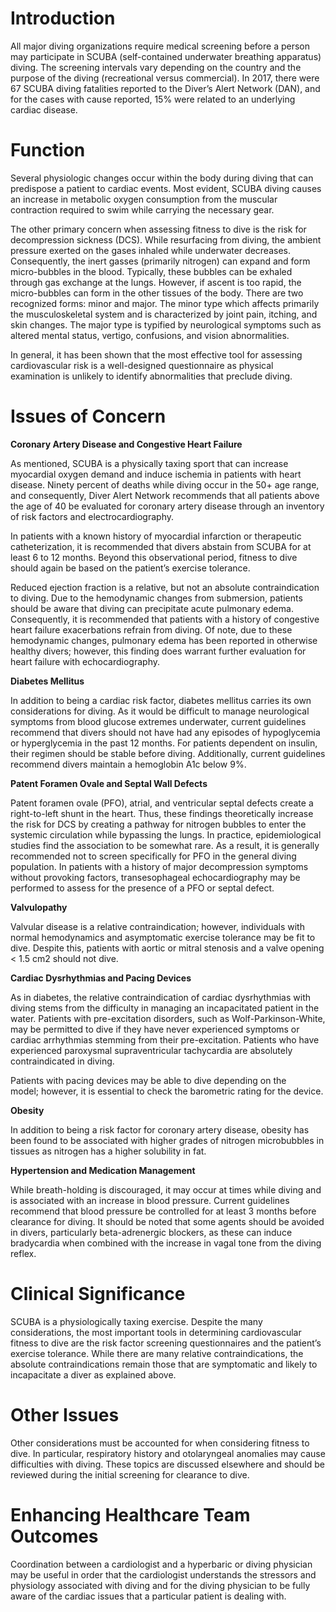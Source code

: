 # Introduction

All major diving organizations require medical screening before a person may participate in SCUBA (self-contained underwater breathing apparatus) diving. The screening intervals vary depending on the country and the purpose of the diving (recreational versus commercial). In 2017, there were 67 SCUBA diving fatalities reported to the Diver’s Alert Network (DAN), and for the cases with cause reported, 15% were related to an underlying cardiac disease.

# Function

Several physiologic changes occur within the body during diving that can predispose a patient to cardiac events. Most evident, SCUBA diving causes an increase in metabolic oxygen consumption from the muscular contraction required to swim while carrying the necessary gear.

The other primary concern when assessing fitness to dive is the risk for decompression sickness (DCS). While resurfacing from diving, the ambient pressure exerted on the gases inhaled while underwater decreases. Consequently, the inert gasses (primarily nitrogen) can expand and form micro-bubbles in the blood. Typically, these bubbles can be exhaled through gas exchange at the lungs. However, if ascent is too rapid, the micro-bubbles can form in the other tissues of the body. There are two recognized forms: minor and major. The minor type which affects primarily the musculoskeletal system and is characterized by joint pain, itching, and skin changes. The major type is typified by neurological symptoms such as altered mental status, vertigo, confusions, and vision abnormalities.

In general, it has been shown that the most effective tool for assessing cardiovascular risk is a well-designed questionnaire as physical examination is unlikely to identify abnormalities that preclude diving.

# Issues of Concern

**Coronary Artery Disease and Congestive Heart Failure**

As mentioned, SCUBA is a physically taxing sport that can increase myocardial oxygen demand and induce ischemia in patients with heart disease. Ninety percent of deaths while diving occur in the 50+ age range, and consequently, Diver Alert Network recommends that all patients above the age of 40 be evaluated for coronary artery disease through an inventory of risk factors and electrocardiography.

In patients with a known history of myocardial infarction or therapeutic catheterization, it is recommended that divers abstain from SCUBA for at least 6 to 12 months. Beyond this observational period, fitness to dive should again be based on the patient’s exercise tolerance.

Reduced ejection fraction is a relative, but not an absolute contraindication to diving. Due to the hemodynamic changes from submersion, patients should be aware that diving can precipitate acute pulmonary edema. Consequently, it is recommended that patients with a history of congestive heart failure exacerbations refrain from diving. Of note, due to these hemodynamic changes, pulmonary edema has been reported in otherwise healthy divers; however, this finding does warrant further evaluation for heart failure with echocardiography.

**Diabetes Mellitus**

In addition to being a cardiac risk factor, diabetes mellitus carries its own considerations for diving. As it would be difficult to manage neurological symptoms from blood glucose extremes underwater, current guidelines recommend that divers should not have had any episodes of hypoglycemia or hyperglycemia in the past 12 months. For patients dependent on insulin, their regimen should be stable before diving. Additionally, current guidelines recommend divers maintain a hemoglobin A1c below 9%.

**Patent Foramen Ovale and Septal Wall Defects**

Patent foramen ovale (PFO), atrial, and ventricular septal defects create a right-to-left shunt in the heart. Thus, these findings theoretically increase the risk for DCS by creating a pathway for nitrogen bubbles to enter the systemic circulation while bypassing the lungs. In practice, epidemiological studies find the association to be somewhat rare. As a result, it is generally recommended not to screen specifically for PFO in the general diving population. In patients with a history of major decompression symptoms without provoking factors, transesophageal echocardiography may be performed to assess for the presence of a PFO or septal defect.

**Valvulopathy**

Valvular disease is a relative contraindication; however, individuals with normal hemodynamics and asymptomatic exercise tolerance may be fit to dive. Despite this, patients with aortic or mitral stenosis and a valve opening < 1.5 cm2 should not dive.

**Cardiac Dysrhythmias and Pacing Devices**

As in diabetes, the relative contraindication of cardiac dysrhythmias with diving stems from the difficulty in managing an incapacitated patient in the water. Patients with pre-excitation disorders, such as Wolf-Parkinson-White, may be permitted to dive if they have never experienced symptoms or cardiac arrhythmias stemming from their pre-excitation. Patients who have experienced paroxysmal supraventricular tachycardia are absolutely contraindicated in diving.

Patients with pacing devices may be able to dive depending on the model; however, it is essential to check the barometric rating for the device.

**Obesity**

In addition to being a risk factor for coronary artery disease, obesity has been found to be associated with higher grades of nitrogen microbubbles in tissues as nitrogen has a higher solubility in fat.

**Hypertension and Medication Management**

While breath-holding is discouraged, it may occur at times while diving and is associated with an increase in blood pressure. Current guidelines recommend that blood pressure be controlled for at least 3 months before clearance for diving. It should be noted that some agents should be avoided in divers, particularly beta-adrenergic blockers, as these can induce bradycardia when combined with the increase in vagal tone from the diving reflex.

# Clinical Significance

SCUBA is a physiologically taxing exercise. Despite the many considerations, the most important tools in determining cardiovascular fitness to dive are the risk factor screening questionnaires and the patient’s exercise tolerance. While there are many relative contraindications, the absolute contraindications remain those that are symptomatic and likely to incapacitate a diver as explained above.

# Other Issues

Other considerations must be accounted for when considering fitness to dive. In particular, respiratory history and otolaryngeal anomalies may cause difficulties with diving. These topics are discussed elsewhere and should be reviewed during the initial screening for clearance to dive.

# Enhancing Healthcare Team Outcomes

Coordination between a cardiologist and a hyperbaric or diving physician may be useful in order that the cardiologist understands the stressors and physiology associated with diving and for the diving physician to be fully aware of the cardiac issues that a particular patient is dealing with.